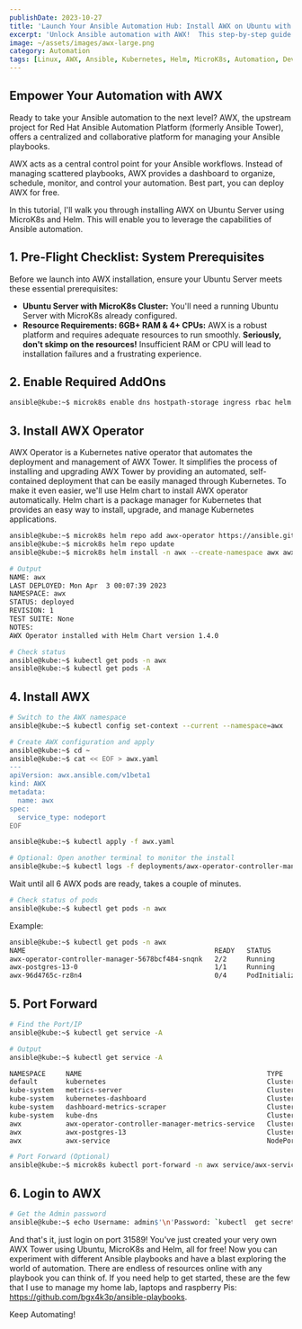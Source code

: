 ```yaml
---
publishDate: 2023-10-27
title: 'Launch Your Ansible Automation Hub: Install AWX on Ubuntu with MicroK8s'
excerpt: 'Unlock Ansible automation with AWX!  This step-by-step guide shows you how to install AWX Tower on Ubuntu Server using MicroK8s and Helm for powerful, free automation.'
image: ~/assets/images/awx-large.png
category: Automation
tags: [Linux, AWX, Ansible, Kubernetes, Helm, MicroK8s, Automation, DevOps, IaC, Automation]
---
```


## Empower Your Automation with AWX

Ready to take your Ansible automation to the next level? AWX, the upstream project for Red Hat Ansible Automation Platform (formerly Ansible Tower), offers a centralized and collaborative platform for managing your Ansible playbooks.

AWX acts as a central control point for your Ansible workflows. Instead of managing scattered playbooks, AWX provides a dashboard to organize, schedule, monitor, and control your automation. Best part, you can deploy AWX for free.

In this tutorial, I'll walk you through installing AWX on Ubuntu Server using MicroK8s and Helm. This will enable you to leverage the capabilities of Ansible automation.

## 1. Pre-Flight Checklist: System Prerequisites

Before we launch into AWX installation, ensure your Ubuntu Server meets these essential prerequisites:

- **Ubuntu Server with MicroK8s Cluster:** You'll need a running Ubuntu Server with MicroK8s already configured.
- **Resource Requirements: 6GB+ RAM & 4+ CPUs:** AWX is a robust platform and requires adequate resources to run smoothly. **Seriously, don't skimp on the resources!** Insufficient RAM or CPU will lead to installation failures and a frustrating experience.

## 2. Enable Required AddOns

```bash
ansible@kube:~$ microk8s enable dns hostpath-storage ingress rbac helm
```

## 3. Install AWX Operator

AWX Operator is a Kubernetes native operator that automates the deployment and management of AWX Tower. It simplifies the process of installing and upgrading AWX Tower by providing an automated, self-contained deployment that can be easily managed through Kubernetes. To make it even easier, we'll use Helm chart to install AWX operator automatically. Helm chart is a package manager for Kubernetes that provides an easy way to install, upgrade, and manage Kubernetes applications.

```bash
ansible@kube:~$ microk8s helm repo add awx-operator https://ansible.github.io/awx-operator/
ansible@kube:~$ microk8s helm repo update
ansible@kube:~$ microk8s helm install -n awx --create-namespace awx awx-operator/awx-operator

# Output
NAME: awx
LAST DEPLOYED: Mon Apr  3 00:07:39 2023
NAMESPACE: awx
STATUS: deployed
REVISION: 1
TEST SUITE: None
NOTES:
AWX Operator installed with Helm Chart version 1.4.0

# Check status
ansible@kube:~$ kubectl get pods -n awx
ansible@kube:~$ kubectl get pods -A
```

## 4. Install AWX

```bash
# Switch to the AWX namespace
ansible@kube:~$ kubectl config set-context --current --namespace=awx

# Create AWX configuration and apply
ansible@kube:~$ cd ~
ansible@kube:~$ cat << EOF > awx.yaml
---
apiVersion: awx.ansible.com/v1beta1
kind: AWX
metadata:
  name: awx
spec:
  service_type: nodeport
EOF

ansible@kube:~$ kubectl apply -f awx.yaml

# Optional: Open another terminal to monitor the install
ansible@kube:~$ kubectl logs -f deployments/awx-operator-controller-manager -c awx-manager

```

Wait until all 6 AWX pods are ready, takes a couple of minutes.

```bash
# Check status of pods
ansible@kube:~$ kubectl get pods -n awx
```

Example:

```bash
ansible@kube:~$ kubectl get pods -n awx
NAME                                               READY   STATUS            RESTARTS   AGE
awx-operator-controller-manager-5678bcf484-snqnk   2/2     Running           0          4m10s
awx-postgres-13-0                                  1/1     Running           0          107s
awx-96d4765c-rz8n4                                 0/4     PodInitializing   0          62s
```

## 5. Port Forward

```bash
# Find the Port/IP
ansible@kube:~$ kubectl get service -A

# Output
ansible@kube:~$ kubectl get service -A

NAMESPACE     NAME                                              TYPE        CLUSTER-IP       EXTERNAL-IP   PORT(S)                  AGE
default       kubernetes                                        ClusterIP   10.152.183.1     <none>        443/TCP                  9m58s
kube-system   metrics-server                                    ClusterIP   10.152.183.66    <none>        443/TCP                  7m56s
kube-system   kubernetes-dashboard                              ClusterIP   10.152.183.76    <none>        443/TCP                  7m52s
kube-system   dashboard-metrics-scraper                         ClusterIP   10.152.183.207   <none>        8000/TCP                 7m52s
kube-system   kube-dns                                          ClusterIP   10.152.183.10    <none>        53/UDP,53/TCP,9153/TCP   7m23s
awx           awx-operator-controller-manager-metrics-service   ClusterIP   10.152.183.21    <none>        8443/TCP                 6m26s
awx           awx-postgres-13                                   ClusterIP   None             <none>        5432/TCP                 3m24s
awx           awx-service                                       NodePort    10.152.183.67    <none>        80:31589/TCP             2m42s

# Port Forward (Optional)
ansible@kube:~$ microk8s kubectl port-forward -n awx service/awx-service 31589:80 --address 0.0.0.0 &> /dev/null &

```

## 6. Login to AWX

```bash
# Get the Admin password
ansible@kube:~$ echo Username: admin$'\n'Password: `kubectl  get secret awx-admin-password -o jsonpath='{.data.password}' | base64 --decode`
```

And that's it, just login on port 31589! You've just created your very own AWX Tower using Ubuntu, MicroK8s and Helm, all for free! Now you can experiment with different Ansible playbooks and have a blast exploring the world of automation. There are endless of resources online with any playbook you can think of. If you need help to get started, these are the few that I use to manage my home lab, laptops and raspberry Pis: <https://github.com/bgx4k3p/ansible-playbooks>.

Keep Automating!
